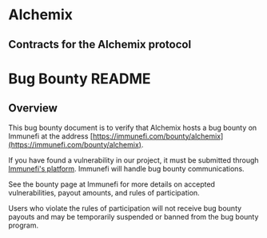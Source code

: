 # Alchemix

## Contracts for the Alchemix protocol

# Bug Bounty README

## Overview

This bug bounty document is to verify that Alchemix hosts a bug bounty on Immunefi at the address [https://immunefi.com/bounty/alchemix](https://immunefi.com/bounty/alchemix).

If you have found a vulnerability in our project, it must be submitted through [Immunefi's platform](https://immunefi.com/). Immunefi will handle bug bounty communications.

See the bounty page at Immunefi for more details on accepted vulnerabilities, payout amounts, and rules of participation.

Users who violate the rules of participation will not receive bug bounty payouts and may be temporarily suspended or banned from the bug bounty program.
